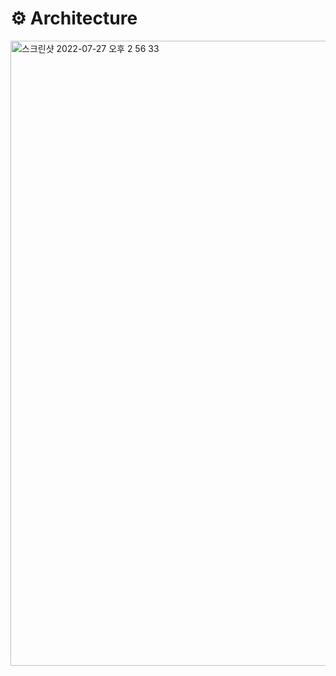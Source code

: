 # ⚙️ Architecture

<img width="1000" alt="스크린샷 2022-07-27 오후 2 56 33" src="https://user-images.githubusercontent.com/65909160/181171968-c856577d-8b07-4e53-b779-2faf9e0c659a.png">
